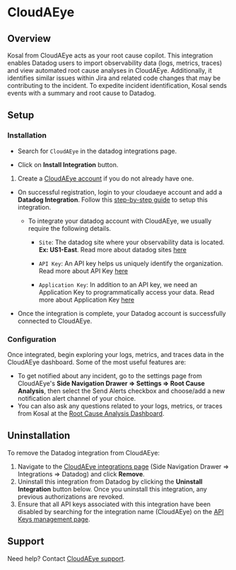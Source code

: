 # CloudAEye

## Overview

Kosal from CloudAEye acts as your root cause copilot. This integration enables Datadog users to import observability data (logs, metrics, traces) and view automated root cause analyses in CloudAEye. Additionally, it identifies similar issues within Jira and related code changes that may be contributing to the incident. To expedite incident identification, Kosal sends events with a summary and root cause to Datadog.

## Setup

### Installation

- Search for `CloudAEye` in the datadog integrations page.

- Click on **Install Integration** button.

1. Create a [CloudAEye account](https://docs.cloudaeye.com/user-guide/tasks/register.html) if you do not already have one. 

- On successful registration, login to your cloudaeye account and add a **Datadog Integration**. Follow this [step-by-step guide](https://docs.cloudaeye.com/user-guide/integrations/datadog.html) to setup this integration. 

  - To integrate your datadog account with CloudAEye, we usually require the following details.

    - `Site`: The datadog site where your observability data is located. **Ex: US1-East**. Read more about datadog sites [here](https://docs.datadoghq.com/getting_started/site/#access-the-datadog-site)

    - `API Key`: An API key helps us uniquely identify the organization. Read more about API Key [here](https://docs.datadoghq.com/account_management/api-app-keys/)

    - `Application Key`: In addition to an API key, we need an Application Key to programmatically access your data. Read more about Application Key [here](https://docs.datadoghq.com/account_management/api-app-keys/)


- Once the integration is complete, your Datadog account is successfully connected to CloudAEye.

### Configuration

Once integrated, begin exploring your logs, metrics, and traces data in the CloudAEye dashboard. Some of the most useful features are:
- To get notified about any incident, go to the settings page from CloudAEye's **Side Navigation Drawer => Settings => Root Cause Analysis**, then select the Send Alerts checkbox and choose/add a new notification alert channel of your choice.
- You can also ask any questions related to your logs, metrics, or traces from Kosal at the [Root Cause Analysis Dashboard][4].

## Uninstallation

To remove the Datadog integration from CloudAEye:
1. Navigate to the [CloudAEye integrations page][1] (Side Navigation Drawer => Integrations => Datadog) and click **Remove**.
2. Uninstall this integration from Datadog by clicking the **Uninstall Integration** button below. Once you uninstall this integration, any previous authorizations are revoked.
3. Ensure that all API keys associated with this integration have been disabled by searching for the integration name (CloudAEye) on the [API Keys management page][3].

## Support

Need help? Contact [CloudAEye support](mailto:support@cloudaeye.com).


[1]: https://console.cloudaeye.com/integrations/datadog
[2]: https://app.datadoghq.com/organization-settings/oauth-applications
[3]: https://app.datadoghq.com/organization-settings/api-keys?filter=CloudAEye
[4]: https://console.cloudaeye.com/rca?startTime=1,months&endTime=now
